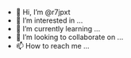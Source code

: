 - 👋 Hi, I’m @r7jpxt
- 👀 I’m interested in ...
- 🌱 I’m currently learning ...
- 💞️ I’m looking to collaborate on ...
- 📫 How to reach me ...

<!---
r7jpxt/r7jpxt is a ✨ special ✨ repository because its `README.md` (this file) appears on your GitHub profile.
You can click the Preview link to take a look at your changes.
--->
